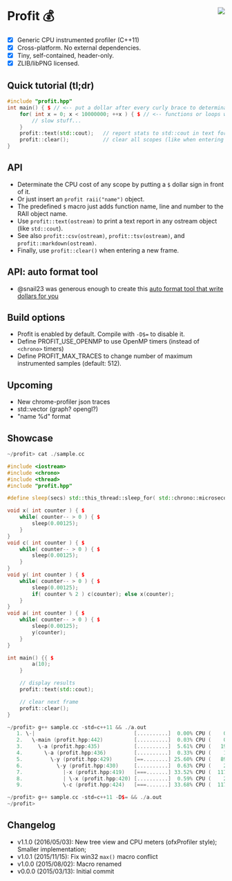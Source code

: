 # Profit :moneybag: <a href="https://travis-ci.org/r-lyeh/profit"><img src="https://api.travis-ci.org/r-lyeh/profit.svg?branch=master" align="right" /></a>

- [x] Generic CPU instrumented profiler (C++11)
- [x] Cross-platform. No external dependencies.
- [x] Tiny, self-contained, header-only.
- [x] ZLIB/libPNG licensed.

## Quick tutorial (tl;dr)
```c++
#include "profit.hpp"
int main() { $ // <-- put a dollar after every curly brace to determinate cpu cost of the scope
    for( int x = 0; x < 10000000; ++x ) { $ // <-- functions or loops will apply too
        // slow stuff...
    }
    profit::text(std::cout);   // report stats to std::cout in text format; see also csv(), tsv() and markdown()
    profit::clear();           // clear all scopes (like when entering a new frame)
}
```

## API
- Determinate the CPU cost of any scope by putting a `$` dollar sign in front of it.
- Or just insert an `profit raii("name")` object.
- The predefined `$` macro just adds function name, line and number to the RAII object name.
- Use `profit::text(ostream)` to print a text report in any ostream object (like `std::cout`).
- See also `profit::csv(ostream)`, `profit::tsv(ostream)`, and `profit::markdown(ostream)`.
- Finally, use `profit::clear()` when entering a new frame.

## API: auto format tool
- @snail23 was generous enough to create this [auto format tool that write dollars for you](https://github.com/snailsoft/format)

## Build options
- Profit is enabled by default. Compile with `-D$=` to disable it.
- Define PROFIT_USE_OPENMP to use OpenMP timers (instead of `<chrono>` timers)
- Define PROFIT_MAX_TRACES to change number of maximum instrumented samples (default: 512).

## Upcoming
- New chrome-profiler json traces
- std::vector<float> (graph? opengl?)
- "name %d" format

## Showcase
```c++
~/profit> cat ./sample.cc

#include <iostream>
#include <chrono>
#include <thread>
#include "profit.hpp"

#define sleep(secs) std::this_thread::sleep_for( std::chrono::microseconds( int(secs * 1000000) ) )

void x( int counter ) { $
    while( counter-- > 0 ) { $
        sleep(0.00125);
    }
}
void c( int counter ) { $
    while( counter-- > 0 ) { $
        sleep(0.00125);
    }
}
void y( int counter ) { $
    while( counter-- > 0 ) { $
        sleep(0.00125);
        if( counter % 2 ) c(counter); else x(counter);
    }
}
void a( int counter ) { $
    while( counter-- > 0 ) { $
        sleep(0.00125);
        y(counter);
    }
}

int main() {{ $
        a(10);
    }

    // display results
    profit::text(std::cout);

    // clear next frame
    profit::clear();
}

~/profit> g++ sample.cc -std=c++11 && ./a.out
   1. \-|                                [..........]  0.00% CPU (    0.007ms)     1 hits
   2.   \-main (profit.hpp:442)          [..........]  0.03% CPU (    0.113ms)     1 hits
   3.     \-a (profit.hpp:435)           [..........]  5.61% CPU (   19.633ms)    10 hits
   4.       \-a (profit.hpp:436)         [..........]  0.33% CPU (    1.163ms)    10 hits
   5.         \-y (profit.hpp:429)       [==........] 25.60% CPU (   89.556ms)    45 hits
   6.           \-y (profit.hpp:430)     [..........]  0.63% CPU (    2.187ms)    20 hits
   7.             |-x (profit.hpp:419)   [===.......] 33.52% CPU (  117.273ms)    60 hits
   8.             | \-x (profit.hpp:420) [..........]  0.59% CPU (    2.070ms)    25 hits
   9.             \-c (profit.hpp:424)   [===.......] 33.68% CPU (  117.843ms)    60 hits

~/profit> g++ sample.cc -std=c++11 -D$= && ./a.out
~/profit>
```

## Changelog
- v1.1.0 (2016/05/03): New tree view and CPU meters (ofxProfiler style); Smaller implementation;
- v1.0.1 (2015/11/15): Fix win32 `max()` macro conflict
- v1.0.0 (2015/08/02): Macro renamed
- v0.0.0 (2015/03/13): Initial commit

